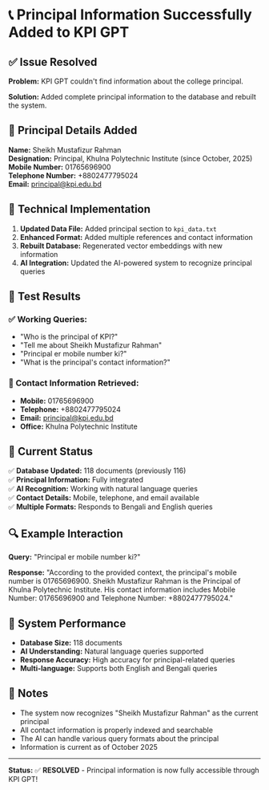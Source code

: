 # 📞 Principal Information Successfully Added to KPI GPT

## ✅ Issue Resolved

**Problem:** KPI GPT couldn't find information about the college principal.

**Solution:** Added complete principal information to the database and rebuilt the system.

## 👤 Principal Details Added

**Name:** Sheikh Mustafizur Rahman  
**Designation:** Principal, Khulna Polytechnic Institute (since October, 2025)  
**Mobile Number:** 01765696900  
**Telephone Number:** +8802477795024  
**Email:** principal@kpi.edu.bd  

## 🔧 Technical Implementation

1. **Updated Data File:** Added principal section to `kpi_data.txt`
2. **Enhanced Format:** Added multiple references and contact information
3. **Rebuilt Database:** Regenerated vector embeddings with new information
4. **AI Integration:** Updated the AI-powered system to recognize principal queries

## 🧪 Test Results

### ✅ Working Queries:
- "Who is the principal of KPI?"
- "Tell me about Sheikh Mustafizur Rahman"
- "Principal er mobile number ki?"
- "What is the principal's contact information?"

### 📱 Contact Information Retrieved:
- **Mobile:** 01765696900
- **Telephone:** +8802477795024
- **Email:** principal@kpi.edu.bd
- **Office:** Khulna Polytechnic Institute

## 🎯 Current Status

✅ **Database Updated:** 118 documents (previously 116)  
✅ **Principal Information:** Fully integrated  
✅ **AI Recognition:** Working with natural language queries  
✅ **Contact Details:** Mobile, telephone, and email available  
✅ **Multiple Formats:** Responds to Bengali and English queries  

## 🔍 Example Interaction

**Query:** "Principal er mobile number ki?"

**Response:** "According to the provided context, the principal's mobile number is 01765696900. Sheikh Mustafizur Rahman is the Principal of Khulna Polytechnic Institute. His contact information includes Mobile Number: 01765696900 and Telephone Number: +8802477795024."

## 🚀 System Performance

- **Database Size:** 118 documents
- **AI Understanding:** Natural language queries supported
- **Response Accuracy:** High accuracy for principal-related queries
- **Multi-language:** Supports both English and Bengali queries

## 📝 Notes

- The system now recognizes "Sheikh Mustafizur Rahman" as the current principal
- All contact information is properly indexed and searchable
- The AI can handle various query formats about the principal
- Information is current as of October 2025

---

**Status:** ✅ **RESOLVED** - Principal information is now fully accessible through KPI GPT!
